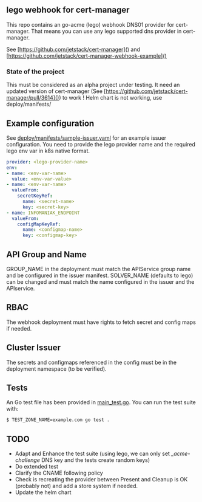 ## lego webhook for cert-manager

This repo contains an go-acme (lego) webhook DNS01 provider for cert-manager. 
That means you can use any lego supported dns provider in cert-manager.

See [https://github.com/jetstack/cert-manager]() and [https://github.com/jetstack/cert-manager-webhook-example]()

### State of the project
This must be considered as an alpha project under testing.
It need an updated version of cert-manager (See [https://github.com/jetstack/cert-manager/pull/3614]()) to work !
Helm chart is not working, use deploy/manifests/

## Example configuration
See [deploy/manifests/sample-issuer.yaml]() for an example issuer configuration.
You need to provide the lego provider name and the required lego env var in k8s native format.

```yaml
provider: <lego-provider-name>
env:
- name: <env-var-name>
  value: <env-var-value>
- name: <env-var-name>
  valueFrom:
    secretKeyRef:
      name: <secret-name>
      key: <secret-key>
- name: INFOMANIAK_ENDPOINT
  valueFrom:
    configMapKeyRef:
      name: <configmap-name>
      key: <configmap-key>
```
## API Group and Name
GROUP_NAME in the deployment must match the APIService group name and be configured in the issuer manifest.
SOLVER_NAME (defaults to lego) can be changed and must match the name configured in the issuer and the APIservice.


## RBAC
The webhook deployment must have rights to fetch secret and config maps if needed.

## Cluster Issuer
The secrets and configmaps referenced in the config must be in the deployment namespace (to be verified).

## Tests

An Go test file has been provided in [main_test.go]().
You can run the test suite with:

```bash
$ TEST_ZONE_NAME=example.com go test .
```

## TODO
- Adapt and Enhance the test suite (using lego, we can only set _\_acme-challenge_ DNS key and the tests create random keys)
- Do extended test 
- Clarify the CNAME following policy
- Check is recreating the provider between Present and Cleanup is OK (probably not) and add a store system if needed.
- Update the helm chart